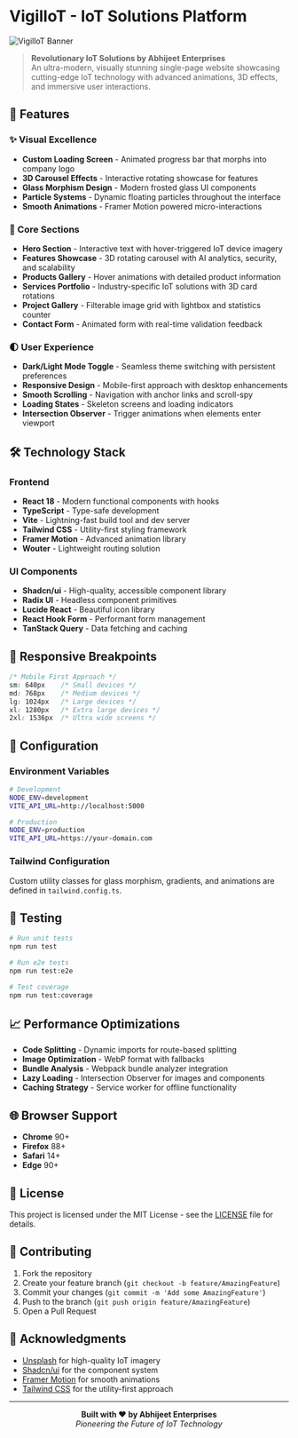 
# VigilloT - IoT Solutions Platform

![VigilloT Banner](https://images.unsplash.com/photo-1518709594023-6eab9bab7b23?ixlib=rb-4.0.3&auto=format&fit=crop&w=1200&h=400)

> **Revolutionary IoT Solutions by Abhijeet Enterprises**  
> An ultra-modern, visually stunning single-page website showcasing cutting-edge IoT technology with advanced animations, 3D effects, and immersive user interactions.

## 🚀 Features

### ✨ Visual Excellence
- **Custom Loading Screen** - Animated progress bar that morphs into company logo
- **3D Carousel Effects** - Interactive rotating showcase for features
- **Glass Morphism Design** - Modern frosted glass UI components
- **Particle Systems** - Dynamic floating particles throughout the interface
- **Smooth Animations** - Framer Motion powered micro-interactions

### 🎯 Core Sections
- **Hero Section** - Interactive text with hover-triggered IoT device imagery
- **Features Showcase** - 3D rotating carousel with AI analytics, security, and scalability
- **Products Gallery** - Hover animations with detailed product information
- **Services Portfolio** - Industry-specific IoT solutions with 3D card rotations
- **Project Gallery** - Filterable image grid with lightbox and statistics counter
- **Contact Form** - Animated form with real-time validation feedback

### 🌓 User Experience
- **Dark/Light Mode Toggle** - Seamless theme switching with persistent preferences
- **Responsive Design** - Mobile-first approach with desktop enhancements
- **Smooth Scrolling** - Navigation with anchor links and scroll-spy
- **Loading States** - Skeleton screens and loading indicators
- **Intersection Observer** - Trigger animations when elements enter viewport

## 🛠️ Technology Stack

### Frontend
- **React 18** - Modern functional components with hooks
- **TypeScript** - Type-safe development
- **Vite** - Lightning-fast build tool and dev server
- **Tailwind CSS** - Utility-first styling framework
- **Framer Motion** - Advanced animation library
- **Wouter** - Lightweight routing solution

### UI Components
- **Shadcn/ui** - High-quality, accessible component library
- **Radix UI** - Headless component primitives
- **Lucide React** - Beautiful icon library
- **React Hook Form** - Performant form management
- **TanStack Query** - Data fetching and caching


## 📱 Responsive Breakpoints

```css
/* Mobile First Approach */
sm: 640px    /* Small devices */
md: 768px    /* Medium devices */
lg: 1024px   /* Large devices */
xl: 1280px   /* Extra large devices */
2xl: 1536px  /* Ultra wide screens */
```

## 🔧 Configuration

### Environment Variables
```bash
# Development
NODE_ENV=development
VITE_API_URL=http://localhost:5000

# Production  
NODE_ENV=production
VITE_API_URL=https://your-domain.com
```

### Tailwind Configuration
Custom utility classes for glass morphism, gradients, and animations are defined in `tailwind.config.ts`.

## 🧪 Testing

```bash
# Run unit tests
npm run test

# Run e2e tests
npm run test:e2e

# Test coverage
npm run test:coverage
```

## 📈 Performance Optimizations

- **Code Splitting** - Dynamic imports for route-based splitting
- **Image Optimization** - WebP format with fallbacks
- **Bundle Analysis** - Webpack bundle analyzer integration
- **Lazy Loading** - Intersection Observer for images and components
- **Caching Strategy** - Service worker for offline functionality

## 🌐 Browser Support

- **Chrome** 90+
- **Firefox** 88+
- **Safari** 14+
- **Edge** 90+

## 📄 License

This project is licensed under the MIT License - see the [LICENSE](LICENSE) file for details.

## 👥 Contributing

1. Fork the repository
2. Create your feature branch (`git checkout -b feature/AmazingFeature`)
3. Commit your changes (`git commit -m 'Add some AmazingFeature'`)
4. Push to the branch (`git push origin feature/AmazingFeature`)
5. Open a Pull Request

## 🙏 Acknowledgments

- [Unsplash](https://unsplash.com) for high-quality IoT imagery
- [Shadcn/ui](https://ui.shadcn.com) for the component system
- [Framer Motion](https://framer.com/motion) for smooth animations
- [Tailwind CSS](https://tailwindcss.com) for the utility-first approach

---

<p align="center">
  <strong>Built with ❤️ by Abhijeet Enterprises</strong><br>
  <em>Pioneering the Future of IoT Technology</em>
</p>

